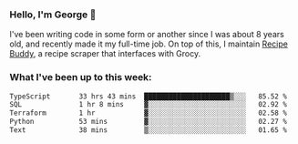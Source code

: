 ### Hello, I'm George 👋

I've been writing code in some form or another since I was about 8 years old, and recently made it my full-time job. On top of this, I maintain [Recipe Buddy](https://github.com/georgegebbett/recipe-buddy), a recipe scraper that interfaces with Grocy.  

<!--
**georgegebbett/georgegebbett** is a ✨ _special_ ✨ repository because its `README.md` (this file) appears on your GitHub profile.

Here are some ideas to get you started:

- 🔭 I’m currently working on ...
- 🌱 I’m currently learning ...
- 👯 I’m looking to collaborate on ...
- 🤔 I’m looking for help with ...
- 💬 Ask me about ...
- 📫 How to reach me: ...
- 😄 Pronouns: ...
- ⚡ Fun fact: ...
-->

### What I've been up to this week:
<!--START_SECTION:waka-->

```txt
TypeScript       33 hrs 43 mins  █████████████████████▒░░░   85.52 %
SQL              1 hr 8 mins     ▓░░░░░░░░░░░░░░░░░░░░░░░░   02.92 %
Terraform        1 hr            ▓░░░░░░░░░░░░░░░░░░░░░░░░   02.58 %
Python           53 mins         ▓░░░░░░░░░░░░░░░░░░░░░░░░   02.27 %
Text             38 mins         ▒░░░░░░░░░░░░░░░░░░░░░░░░   01.65 %
```

<!--END_SECTION:waka-->
